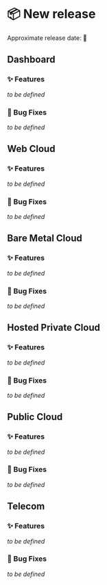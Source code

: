 # 📦 New release

Approximate release date: 📆 

## Dashboard

### :sparkles: Features

_to be defined_

### :bug: Bug Fixes

_to be defined_

## Web Cloud

### :sparkles: Features

_to be defined_

### :bug: Bug Fixes

_to be defined_

## Bare Metal Cloud

### :sparkles: Features

_to be defined_

### :bug: Bug Fixes

_to be defined_

## Hosted Private Cloud

### :sparkles: Features

_to be defined_

### :bug: Bug Fixes

_to be defined_

## Public Cloud

### :sparkles: Features

_to be defined_

### :bug: Bug Fixes

_to be defined_

## Telecom

### :sparkles: Features

_to be defined_

### :bug: Bug Fixes

_to be defined_
